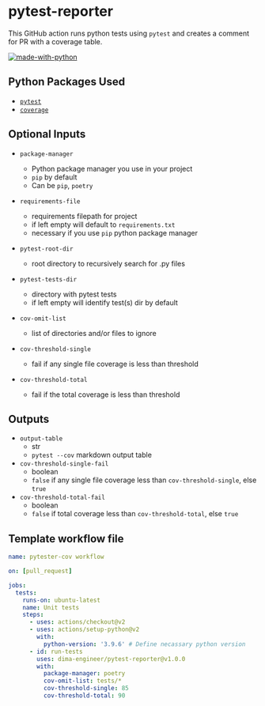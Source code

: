 # pytest-reporter

This GitHub action runs python tests using `pytest` and creates a comment for PR with a coverage table.  

[![made-with-python](https://img.shields.io/badge/Made%20with-Python-1f425f.svg)](https://www.python.org)

## Python Packages Used

- [`pytest`](https://pypi.org/project/pytest/)
- [`coverage`](https://pypi.org/project/coverage/)

## Optional Inputs


- `package-manager`
  - Python package manager you use in your project
  - `pip` by default
  - Can be `pip`, `poetry`

- `requirements-file`
  - requirements filepath for project
  - if left empty will default to `requirements.txt`
  - necessary if you use `pip` python package manager

- `pytest-root-dir`
  - root directory to recursively search for .py files

- `pytest-tests-dir`
  - directory with pytest tests
  - if left empty will identify test(s) dir by default

- `cov-omit-list`
  - list of directories and/or files to ignore

- `cov-threshold-single`
  - fail if any single file coverage is less than threshold

- `cov-threshold-total`
  - fail if the total coverage is less than threshold

## Outputs

- `output-table`
  - str
  - `pytest --cov` markdown output table
- `cov-threshold-single-fail`
  - boolean
  - `false` if any single file coverage less than `cov-threshold-single`, else `true`
- `cov-threshold-total-fail`
  - boolean
  - `false` if total coverage less than `cov-threshold-total`, else `true`

## Template workflow file

```yaml
name: pytester-cov workflow

on: [pull_request]

jobs:
  tests:
    runs-on: ubuntu-latest
    name: Unit tests
    steps:
      - uses: actions/checkout@v2
      - uses: actions/setup-python@v2
        with:
          python-version: '3.9.6' # Define necassary python version
      - id: run-tests
        uses: dima-engineer/pytest-reporter@v1.0.0
        with:
          package-manager: poetry
          cov-omit-list: tests/*
          cov-threshold-single: 85
          cov-threshold-total: 90
